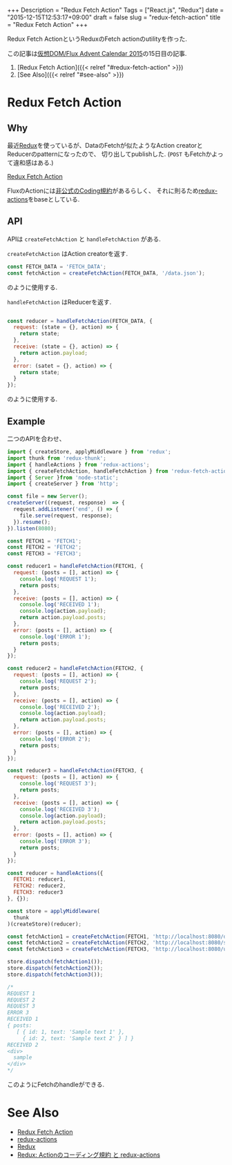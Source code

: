 +++
Description = "Redux Fetch Action"
Tags = ["React.js", "Redux"]
date = "2015-12-15T12:53:17+09:00"
draft = false
slug = "redux-fetch-action"
title = "Redux Fetch Action"
+++

Redux Fetch ActionというReduxのFetch actionのutilityを作った.

<!--more-->

この記事は[仮想DOM/Flux Advent Calendar 2015](http://qiita.com/advent-calendar/2015/vdom-flux)の15日目の記事.

1. [Redux Fetch Action]({{< relref "#redux-fetch-action" >}})
2. [See Also]({{< relref "#see-also" >}})


# Redux Fetch Action

## Why

最近[Redux](https://github.com/rackt/redux)を使っているが、DataのFetchが似たようなAction creatorとReducerのpatternになったので、
切り出してpublishした. (`POST` もFetchかよって違和感はある.)

[Redux Fetch Action](https://github.com/Rudolph-Miller/redux-fetch-action)

FluxのActionには[非公式のCoding規約](https://github.com/acdlite/flux-standard-action)があるらしく、
それに則るため[redux-actions](https://github.com/acdlite/redux-actions)をbaseとしている.


## API

APIは `createFetchAction` と `handleFetchAction` がある.

`createFetchAction` はAction creatorを返す.

```js
const FETCH_DATA = 'FETCH_DATA';
const fetchAction = createFetchAction(FETCH_DATA, '/data.json');
```

のように使用する.

`handleFetchAction` はReducerを返す.

```js

const reducer = handleFetchAction(FETCH_DATA, {
  request: (state = {}, action) => {
    return state;
  },
  receive: (state = {}, action) => {
    return action.payload;
  },
  error: (satet = {}, action) => {
    return state;
  }
});
```

のように使用する.


## Example

二つのAPIを合わせ、

```js
import { createStore, applyMiddleware } from 'redux';
import thunk from 'redux-thunk';
import { handleActions } from 'redux-actions';
import { createFetchAction, handleFetchAction } from 'redux-fetch-action';
import { Server }from 'node-static';
import { createServer } from 'http';

const file = new Server();
createServer((request, response)  => {
  request.addListener('end', () => {
    file.serve(request, response);
  }).resume();
}).listen(8080);

const FETCH1 = 'FETCH1';
const FETCH2 = 'FETCH2';
const FETCH3 = 'FETCH3';

const reducer1 = handleFetchAction(FETCH1, {
  request: (posts = [], action) => {
    console.log('REQUEST 1');
    return posts;
  },
  receive: (posts = [], action) => {
    console.log('RECEIVED 1');
    console.log(action.payload);
    return action.payload.posts;
  },
  error: (posts = [], action) => {
    console.log('ERROR 1');
    return posts;
  }
});

const reducer2 = handleFetchAction(FETCH2, {
  request: (posts = [], action) => {
    console.log('REQUEST 2');
    return posts;
  },
  receive: (posts = [], action) => {
    console.log('RECEIVED 2');
    console.log(action.payload);
    return action.payload.posts;
  },
  error: (posts = [], action) => {
    console.log('ERROR 2');
    return posts;
  }
});

const reducer3 = handleFetchAction(FETCH3, {
  request: (posts = [], action) => {
    console.log('REQUEST 3');
    return posts;
  },
  receive: (posts = [], action) => {
    console.log('RECEIVED 3');
    console.log(action.payload);
    return action.payload.posts;
  },
  error: (posts = [], action) => {
    console.log('ERROR 3');
    return posts;
  }
});

const reducer = handleActions({
  FETCH1: reducer1,
  FETCH2: reducer2,
  FETCH3: reducer3
}, {});

const store = applyMiddleware(
  thunk
)(createStore)(reducer);

const fetchAction1 = createFetchAction(FETCH1, 'http://localhost:8080/data.json');
const fetchAction2 = createFetchAction(FETCH2, 'http://localhost:8080/sample.html');
const fetchAction3 = createFetchAction(FETCH3, 'http://localhost:8080/unknown.json');

store.dispatch(fetchAction1());
store.dispatch(fetchAction2());
store.dispatch(fetchAction3());

/*
REQUEST 1
REQUEST 2
REQUEST 3
ERROR 3
RECEIVED 1
{ posts:
   [ { id: 1, text: 'Sample text 1' },
     { id: 2, text: 'Sample text 2' } ] }
RECEIVED 2
<div>
  sample
</div>
*/
```

このようにFetchのhandleができる.


# See Also

- [Redux Fetch Action](https://github.com/Rudolph-Miller/redux-fetch-action)
- [redux-actions](https://github.com/acdlite/redux-actions)
- [Redux](https://github.com/rackt/redux)
- [Redux: Actionのコーディング規約 と redux-actions](http://qiita.com/yasuhiro-okada-aktsk/items/a14f7f37262fb6cf0bf8)
